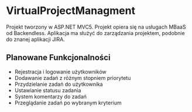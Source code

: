 # VirtualProjectManagment
Projekt tworzony w ASP.NET MVC5. 
Projekt opiera się na usługach MBaaS od Backendless.
Aplikacja ma służyć do zarządzania projektem, podobnie do znanej aplikacji JIRA.


## Planowane Funkcjonalności
* Rejestracja i logowanie użytkowników
* Dodawanie zadań z różnym stopniem priorytetu
* Przydzielanie zadań do użytkownika
* Ustawianie statusu zadania
* System komentarzy do zadań
* Przeglądanie zadań po wybranym kryterium
